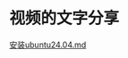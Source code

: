 # 视频的文字分享
[安装ubuntu24.04.md](https://github.com/dfdzwzr/Blog/blob/d930063d6defe6b7057a16f2c7e948f618415e7b/ShareMarkdown/%E5%AE%89%E8%A3%85ubuntu24.04.md)
